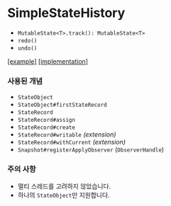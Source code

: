 # SimpleStateHistory

- `MutableState<T>.track(): MutableState<T>`
- `redo()`
- `undo()`

[[example]](https://github.com/jisungbin/SimpleStateHistory/blob/main/app/src/main/kotlin/sungbin/simplestatehistory/MainActivity.kt) [[implementation]](https://github.com/jisungbin/SimpleStateHistory/blob/main/app/src/main/kotlin/sungbin/simplestatehistory/SimpleStateHistory.kt)

### 사용된 개념

- `StateObject`
- `StateObject#firstStateRecord`
- `StateRecord`
- `StateRecord#assign`
- `StateRecord#create`
- `StateRecord#writable` _(extension)_
- `StateRecord#withCurrent` _(extension)_
- `Snapshot#registerApplyObserver` (`ObserverHandle`)

### 주의 사항

- 멀티 스레드를 고려하지 않았습니다.
- 하나의 `StateObject`만 지원합니다.
